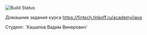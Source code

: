![Build Status](https://github.com/W4NTER/Tinkoff-course/actions/workflows/build.yml/badge.svg)

Домашние задания курса https://fintech.tinkoff.ru/academy/java

Студент: `Кашапов Вадим Винерович'
